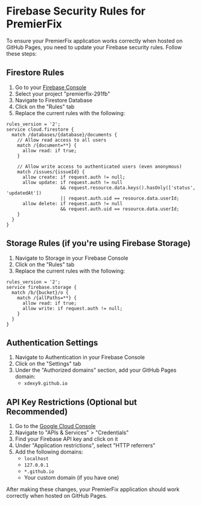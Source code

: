# Firebase Security Rules for PremierFix

To ensure your PremierFix application works correctly when hosted on GitHub Pages, you need to update your Firebase security rules. Follow these steps:

## Firestore Rules

1. Go to your [Firebase Console](https://console.firebase.google.com/)
2. Select your project "premierfix-291fb"
3. Navigate to Firestore Database
4. Click on the "Rules" tab
5. Replace the current rules with the following:

```
rules_version = '2';
service cloud.firestore {
  match /databases/{database}/documents {
    // Allow read access to all users
    match /{document=**} {
      allow read: if true;
    }
    
    // Allow write access to authenticated users (even anonymous)
    match /issues/{issueId} {
      allow create: if request.auth != null;
      allow update: if request.auth != null 
                    && request.resource.data.keys().hasOnly(['status', 'updatedAt'])
                    || request.auth.uid == resource.data.userId;
      allow delete: if request.auth != null 
                    && request.auth.uid == resource.data.userId;
    }
  }
}
```

## Storage Rules (if you're using Firebase Storage)

1. Navigate to Storage in your Firebase Console
2. Click on the "Rules" tab
3. Replace the current rules with the following:

```
rules_version = '2';
service firebase.storage {
  match /b/{bucket}/o {
    match /{allPaths=**} {
      allow read: if true;
      allow write: if request.auth != null;
    }
  }
}
```

## Authentication Settings

1. Navigate to Authentication in your Firebase Console
2. Click on the "Settings" tab
3. Under the "Authorized domains" section, add your GitHub Pages domain:
   - `xdexy9.github.io`

## API Key Restrictions (Optional but Recommended)

1. Go to the [Google Cloud Console](https://console.cloud.google.com/)
2. Navigate to "APIs & Services" > "Credentials"
3. Find your Firebase API key and click on it
4. Under "Application restrictions", select "HTTP referrers"
5. Add the following domains:
   - `localhost`
   - `127.0.0.1`
   - `*.github.io`
   - Your custom domain (if you have one)

After making these changes, your PremierFix application should work correctly when hosted on GitHub Pages. 